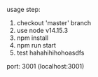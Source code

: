 usage step:

1. checkout 'master' branch
2. use node v14.15.3
3. npm install
4. npm run start
5. test hahahihihohoasdfs

port: 3001 (localhost:3001)
